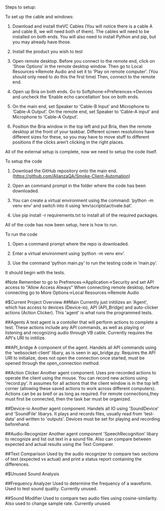 Steps to setup:

To set up the cable and windows:

1. Download and install theVC Cables (You will notice there is a cable A and cable B, we will need both of them). The cables will need to be installed on both ends.
You will also need to install Python and pip, but you may already have those.

2. Install the product you wish to test

3. Open remote desktop. Before you connect to the remote end, click on ‘Show Options’ in the remote desktop window. Then go to Local Resources->Remote Audio and set it to ‘Play on remote computer’. (You should only need to do this the first time)
Then, connect to the remote end.

4. Open up Bria on both ends. Go to Softphone->Preferences->Devices and uncheck the ‘Enable echo cancellation’ box on both ends.

5. On the main end, set Speaker to ‘Cable-B Input’ and Microphone to ‘Cable-A Output’.
On the remote end, set Speaker to ‘Cable-A input’ and Microphone to ‘Cable-A Output’.

6. Position the Bria window in the top left and put Bria, then the remote desktop at the front of your taskbar. Different screen resolutions have different sizes for these, so you may have to move stuff to different positions if the clicks aren’t clicking in the right places. 

All of the external setup is complete, now we need to setup the code itself.


To setup the code

1. Download the GitHub repository onto the main end. (https://github.com/AlianzaQA/Smoke-Client-Automation)

2. Open an command prompt in the folder where the code has been downloaded.

3. You can create a virtual environment using the command: ‘python -m venv env’ and switch into it using ‘env\scripts\activate.bat’.

4. Use pip install -r requirements.txt to install all of the required packages.

All of the code has now been setup, here is how to run.


To run the code

1. Open a command prompt where the repo is downloaded.

2. Enter a virtual environment using ‘python -m venv env’.

3. Use the command ‘python main.py’ to run the testing code in ‘main.py’.

It should begin with the tests.



#Note
Remember to go to Prefrences->Application->Security and set API access to "Allow Access Always"
When connecting remote desktop, before connecting go to More Options->Local Resources->Remote Audio

#$Current Project Overview
##Main
Currently just initilizes an 'Agent', which has access to devices (Device-io), API (API_Bridge) and auto-clicker actions (Action Clicker). This 'agent' is what runs the programmed tests.

##Agents
A test agent is a contoller that will perform actions to complete a test. These actions include any API commands, as well as playing or listening and recognizing audio through VB cable. Currently requires the API's URI to initilize.

##API_bridge
A component of the agent. Handels all API commands using the 'websocket-client' libary, as is seen in api_bridge.py. Requires the API URI to initialize, does not open the connection once started, must be opened through the open_connection method.

##Action Clicker
Another agent component. Uses pre-recorded actions to operate the client using the mouse. You can record new actions using 'record.py'. It assumes for all actions that the client window is in the top left corner (allowing these saved actions to work across different computers). Actions can be as breif or as long as required. For remote connections,they must first be connected, then the task bar must be organized. 

##Device-io
Another agent component. Handels all IO using 'SoundDevice' and 'SoundFile' libarys. It plays and records files, usually read from 'test-data' and written to 'outputs'. Devices must be set for playing and recording beforehand.

##Audio-Recognizer
Another agent component 'SpeechRecognition' libary to recognize and list out text in a sound file. Also can compare between expected and actual results using the Text Comparer.

##Text Comparison
Used by the audio recognizer to compare two sections of text (expected vs actual) and print a status report containing the differences.

#$Unused Sound Analysis

##Frequency Analyzer
Used to determine the frequency of a waveform. Used to test sound quality. Currently unused.

##Sound Modifier
Used to compare two audio files using cosine-similarity. Also used to change sample rate. Currently unused.